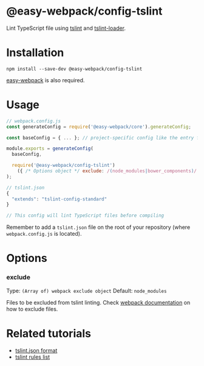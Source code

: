 # @easy-webpack/config-tslint
Lint TypeScript file using [tslint](https://palantir.github.io/tslint/) and [tslint-loader](https://github.com/wbuchwalter/tslint-loader).

# Installation
```
npm install --save-dev @easy-webpack/config-tslint
```
[easy-webpack](https://github.com/easy-webpack/core) is also required.

# Usage
```js
// webpack.config.js
const generateConfig = require('@easy-webpack/core').generateConfig;

const baseConfig = { ... }; // project-specific config like the entry file

module.exports = generateConfig(
  baseConfig,

  require('@easy-webpack/config-tslint')
    ({ /* Options object */ exclude: /(node_modules|bower_components)/ })
);

// tslint.json
{
  "extends": "tslint-config-standard"
}

// This config will lint TypeScript files before compiling
```

Remember to add a `tslint.json` file on the root of your repository (where `webpack.config.js` is located). 

# Options
### exclude
Type: `(Array of) webpack exclude object` Default: `node_modules`

Files to be excluded from tslint linting. Check [webpack documentation](https://webpack.js.org/configuration/module/#condition) on how to exclude files.

# Related tutorials
 - [tslint.json format](https://palantir.github.io/tslint/usage/tslint-json/)
 - [tslint rules list](https://palantir.github.io/tslint/rules/)
